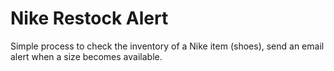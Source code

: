 # Nike Restock Alert

Simple process to check the inventory of a Nike item (shoes), send an email alert when a size becomes available.
